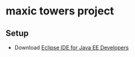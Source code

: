 maxic towers project
====================

Setup
---------------------
* Download [Eclipse IDE for Java EE Developers](https://eclipse.org/downloads/packages/release/Luna/SR1A)
